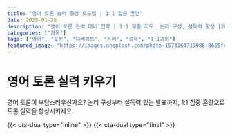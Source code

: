 ```yaml
---
title: "영어 토론 능력 향상 로드맵 | 1:1 집중 훈련"
date: 2025-01-28
description: "영어 토론 완벽 대비 전략 | 1:1 맞춤 지도, 논리 구성, 설득력 향상 [2025년]"
categories: ["과목"]
tags: ["영어", "토론", "디베이트", "논리", "설득", "1:1과외"]
featured_image: "https://images.unsplash.com/photo-1573164713988-8665fc963095?w=1200&h=630&fit=crop"
---
```


# 영어 토론 실력 키우기

영어 토론이 부담스러우신가요? 논리 구성부터 설득력 있는 발표까지, 1:1 집중 훈련으로 토론 실력을 향상시키세요.

{{< cta-dual type="inline" >}}
{{< cta-dual type="final" >}}
